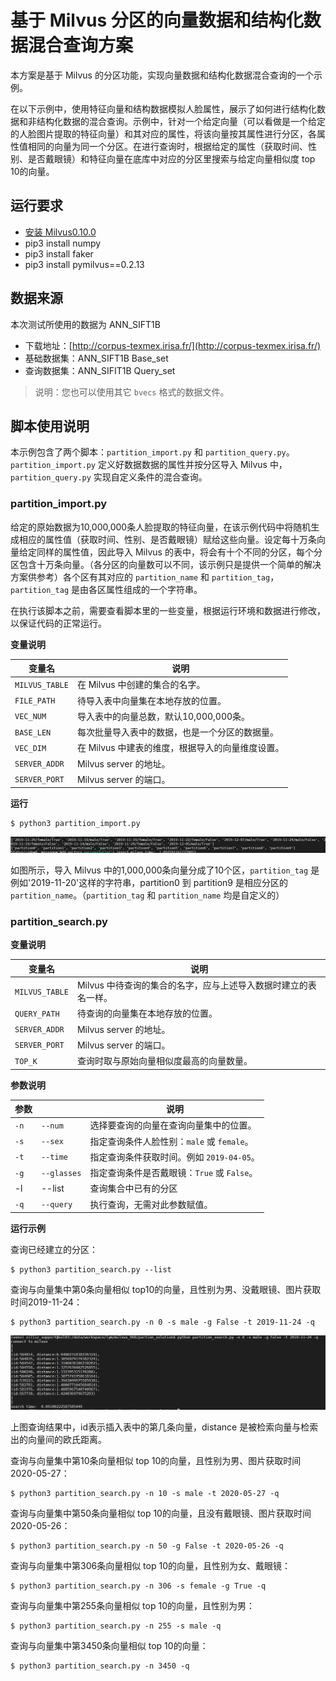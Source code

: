 # 基于 Milvus 分区的向量数据和结构化数据混合查询方案

本方案是基于 Milvus 的分区功能，实现向量数据和结构化数据混合查询的一个示例。

在以下示例中，使用特征向量和结构数据模拟人脸属性，展示了如何进行结构化数据和非结构化数据的混合查询。示例中，针对一个给定向量（可以看做是一个给定的人脸图片提取的特征向量）和其对应的属性，将该向量按其属性进行分区，各属性值相同的向量为同一个分区。在进行查询时，根据给定的属性（获取时间、性别、是否戴眼镜）和特征向量在底库中对应的分区里搜索与给定向量相似度 top 10的向量。

## 运行要求

- [安装 Milvus0.10.0](https://www.milvus.io/cn/docs/v0.10.0/guides/get_started/install_milvus/install_milvus.md)
- pip3 install numpy
- pip3 install faker
- pip3 install pymilvus==0.2.13

## 数据来源

本次测试所使用的数据为 ANN_SIFT1B

- 下载地址：[http://corpus-texmex.irisa.fr/](http://corpus-texmex.irisa.fr/)
- 基础数据集：ANN_SIFT1B Base_set
- 查询数据集：ANN_SIFIT1B Query_set

> 说明：您也可以使用其它 `bvecs` 格式的数据文件。

## 脚本使用说明

本示例包含了两个脚本：`partition_import.py` 和 `partition_query.py`。`partition_import.py` 定义好数据数据的属性并按分区导入 Milvus 中，`partition_query.py` 实现自定义条件的混合查询。

### partition_import.py

给定的原始数据为10,000,000条人脸提取的特征向量，在该示例代码中将随机生成相应的属性值（获取时间、性别、是否戴眼镜）赋给这些向量。设定每十万条向量给定同样的属性值，因此导入 Milvus 的表中，将会有十个不同的分区，每个分区包含十万条向量。（各分区的向量数可以不同，该示例只是提供一个简单的解决方案供参考）各个区有其对应的 `partition_name` 和 `partition_tag`，`partition_tag` 是由各区属性组成的一个字符串。

在执行该脚本之前，需要查看脚本里的一些变量，根据运行环境和数据进行修改，以保证代码的正常运行。

**变量说明**

| 变量名         | 说明                                             |
| -------------- | ------------------------------------------------ |
| `MILVUS_TABLE` | 在 Milvus 中创建的集合的名字。                   |
| `FILE_PATH`    | 待导入表中向量集在本地存放的位置。               |
| `VEC_NUM`      | 导入表中的向量总数，默认10,000,000条。           |
| `BASE_LEN`     | 每次批量导入表中的数据，也是一个分区的数据量。   |
| `VEC_DIM`      | 在 Milvus 中建表的维度，根据导入的向量维度设置。 |
| `SERVER_ADDR`  | Milvus server 的地址。                           |
| `SERVER_PORT`  | Milvus server 的端口。                           |

**运行**

```shell
$ python3 partition_import.py
```

![import](pic/import.PNG)

如图所示，导入 Milvus 中的1,000,000条向量分成了10个区，`partition_tag` 是例如'2019-11-20'这样的字符串，partition0 到 partition9 是相应分区的 `partition_name`。（`partition_tag` 和 `partition_name` 均是自定义的）

### partition_search.py

**变量说明**

| 变量名         | 说明                                                         |
| -------------- | ------------------------------------------------------------ |
| `MILVUS_TABLE` | Milvus 中待查询的集合的名字，应与上述导入数据时建立的表名一样。 |
| `QUERY_PATH`   | 待查询的向量集在本地存放的位置。                             |
| `SERVER_ADDR`  | Milvus server 的地址。                                       |
| `SERVER_PORT`  | Milvus server 的端口。                                       |
| `TOP_K`        | 查询时取与原始向量相似度最高的向量数量。                     |

**参数说明**

| 参数 |             | 说明                                        |
| ---- | ----------- | ------------------------------------------- |
| `-n` | `--num`     | 选择要查询的向量在查询向量集中的位置。      |
| `-s` | `--sex`     | 指定查询条件人脸性别：`male` 或 `female`。  |
| `-t` | `--time`    | 指定查询条件获取时间。例如 `2019-04-05`。   |
| `-g` | `--glasses` | 指定查询条件是否戴眼镜：`True` 或 `False`。 |
| -l   | --list      | 查询集合中已有的分区                        |
| `-q` | `--query`   | 执行查询，无需对此参数赋值。                |

**运行示例**

查询已经建立的分区：

```shell
$ python3 partition_search.py --list
```

查询与向量集中第0条向量相似 top10的向量，且性别为男、没戴眼镜、图片获取时间2019-11-24：

```shell
$ python3 partition_search.py -n 0 -s male -g False -t 2019-11-24 -q
```

![search](pic/search.PNG)

上图查询结果中，id表示插入表中的第几条向量，distance 是被检索向量与检索出的向量间的欧氏距离。

查询与向量集中第10条向量相似 top 10的向量，且性别为男、图片获取时间2020-05-27：

```shell
$ python3 partition_search.py -n 10 -s male -t 2020-05-27 -q
```

查询与向量集中第50条向量相似 top 10的向量，且没有戴眼镜、图片获取时间2020-05-26：

```shell
$ python3 partition_search.py -n 50 -g False -t 2020-05-26 -q
```

查询与向量集中第306条向量相似 top 10的向量，且性别为女、戴眼镜：

```shell
$ python3 partition_search.py -n 306 -s female -g True -q
```

查询与向量集中第255条向量相似 top 10的向量，且性别为男：

```shell
$ python3 partition_search.py -n 255 -s male -q
```

查询与向量集中第3450条向量相似 top 10的向量：

```shell
$ python3 partition_search.py -n 3450 -q
```


